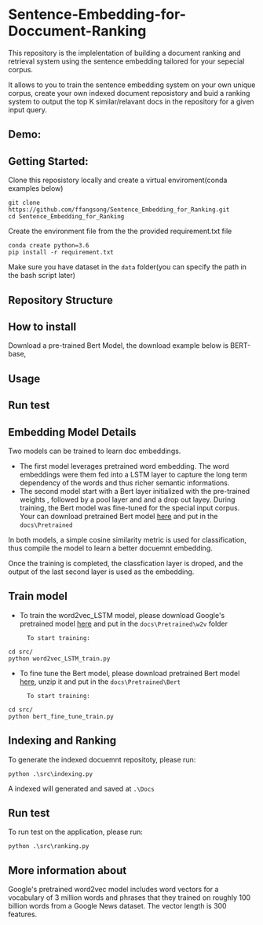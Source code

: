 # Sentence-Embedding-for-Doccument-Ranking
This repository is the implelentation of building a document ranking and retrieval system using the sentence embedding tailored for your sepecial corpus. 

It allows to you to train the sentence embedding system on your own unique corpus, create your own indexed document reposistory and buid a ranking system to  output the top K similar/relavant docs in the repository for a given input query.


## Demo:



## Getting Started:
Clone this reposistory locally and create a virtual enviroment(conda examples below)
```
git clone https://github.com/ffangsong/Sentence_Embedding_for_Ranking.git
cd Sentence_Embedding_for_Ranking
```

Create the environment file from the the provided requirement.txt file

    conda create python=3.6
    pip install -r requirement.txt
    
Make sure you have dataset in the ```data``` folder(you can specify the path in the bash script later)    
## Repository Structure


## How to install
Download a pre-trained Bert Model, the download example below is BERT-base, 

## Usage

## Run test


## Embedding Model Details
Two models can be trained to learn doc embeddings. 
* The first model leverages pretrained word embedding. The word embeddings were them fed into a LSTM layer to capture the long term dependency of the words and thus richer semantic informations. 
* The second model start with a Bert layer initialized with the pre-trained weights , followed by a pool layer and  and a drop out layey. During training, the Bert model was fine-tuned for the special input corpus. Your can download pretrained Bert model [here](https://storage.googleapis.com/bert_models/2018_10_18/uncased_L-12_H-768_A-12.zip) and put in the ```docs\Pretrained```

In both models, a simple cosine similarity metric is used for classification, thus compile the model to learn a better docuemnt  embedding. 

Once the training is completed, the classfication layer is droped,  and the output of the last second layer is used as the embedding. 

## Train model
* To train the word2vec_LSTM model, please download Google's pretrained model [here](https://s3.amazonaws.com/dl4j-distribution/GoogleNews-vectors-negative300.bin.gz) and put in the ```docs\Pretrained\w2v``` folder

        To start training:
```
cd src/
python word2vec_LSTM_train.py
```

* To fine tune the Bert model, please download pretrained Bert model [here](https://storage.googleapis.com/bert_models/2018_10_18/uncased_L-12_H-768_A-12.zip), unzip it and put in the ```docs\Pretrained\Bert```

        To start training:
```
cd src/
python bert_fine_tune_train.py
```


## Indexing and Ranking

To generate the indexed docuemnt repositoty, please run:
```
python .\src\indexing.py
```
A indexed will generated and saved at ``` .\Docs ```


## Run test

To run test on the application, please run:
```
python .\src\ranking.py
```




## More information about 
Google's pretrained word2vec model includes word vectors for a vocabulary of 3 million words and phrases that they trained on roughly 100 billion words from a Google News dataset. The vector length is 300 features.
